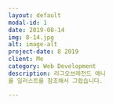 ```yaml
---
layout: default
modal-id: 1
date: 2019-08-14
img: 8-14.jpg
alt: image-alt
project-date: 8 2019
client: Me
category: Web Development
description: 리그오브레전드 애니
롤 일러스트를 참조해서 그렸습니다.

---
```

